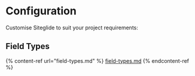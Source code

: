 # Configuration

Customise Siteglide to suit your project requirements:

## Field Types

{% content-ref url="field-types.md" %}
[field-types.md](field-types.md)
{% endcontent-ref %}
